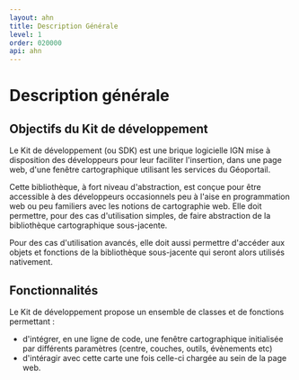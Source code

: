 ```yaml
---
layout: ahn
title: Description Générale
level: 1
order: 020000
api: ahn
---
```


# Description générale

## Objectifs du Kit de développement

Le Kit de développement (ou SDK) est une brique logicielle IGN mise à disposition des développeurs pour leur faciliter l'insertion, dans une page web, d'une fenêtre cartographique utilisant les services du Géoportail.

Cette bibliothèque, à fort niveau d'abstraction, est conçue pour être accessible à des développeurs occasionnels peu à l'aise en programmation web ou peu familiers avec les notions de cartographie web. Elle doit permettre, pour des cas d'utilisation simples, de faire abstraction de la bibliothèque cartographique sous-jacente.

Pour des cas d'utilisation avancés, elle doit aussi permettre d'accéder aux objets et fonctions de la bibliothèque sous-jacente qui seront alors utilisés nativement. 

## Fonctionnalités

Le Kit de développement propose un ensemble de classes et de fonctions permettant :

* d'intégrer, en une ligne de code, une fenêtre cartographique initialisée par différents paramètres (centre, couches, outils, évènements etc)
* d'intéragir avec cette carte une fois celle-ci chargée au sein de la page web.

